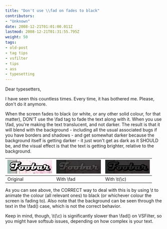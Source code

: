 ```yaml
---
title: "Don't use \\fad on fades to black"
contributors:
- "Unknown"
date: 2008-12-21T01:01:00.011Z
lastmod: 2008-12-21T01:31:55.795Z
weight: 50
tags:
- old-post
- tag tips
- vsfilter
- tips
- ass
- typesetting
---
```

Dear typesetters,

I have seen this countless times. Every time, it has bothered me. Please, don't do it anymore.

When the screen fades to black (or white, or any other solid colour, for that matter), DON'T use the \fad tag to fade the text along with it. When you use \fad, you're making the text translucent, and not darker. The result is that it will blend with the background - including all the usual associated bugs if you have borders and shadows - and get somewhat darker because the background itself is getting darker - it just won't get as dark as it SHOULD be, and the visual effect is that the text is getting brighter, relative to the background.

| ![](/img/blog/old/fade0.png) | ![](/img/blog/old/fade1.png) | ![](/img/blog/old/fade2.png) |
| --- | --- | --- |
| Original | With \fad | With \t(\c) |




As you can see above, the CORRECT way to deal with this is by using \t to animate the colour (all relevant ones) to black (or whichever colour the screen is fading to). Also note that the background can be seen through the text in the \fad() case, which is not the correct behavior.

Keep in mind, though, \t(\c) is significantly slower than \fad() on VSFilter, so you might have softsub issues, depending on how complex is your text.
